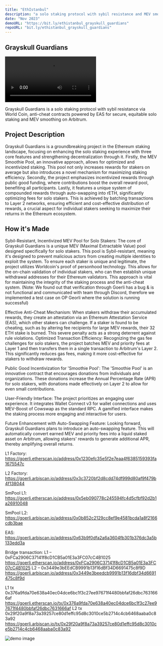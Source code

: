 ```yaml
---
title: "EthIstanbul"
description: "a solo staking protocol with sybil resistance and MEV smoothing"
date: "Nov 2023"
demoURL: "https://bit.ly/ethistanbul_grayskull_guardians"
repoURL: "bit.ly/ethistanbul_grayskull_guardians"
---
```


## Grayskull Guardians

<video controls>
  <source src="https://stream.mux.com/Q5SKFJUL00iG01x1ijwlqYVzRlF01ctno9QcqenV2S026EM/high.mp4" type="video/mp4">
  Your browser does not support the video tag.
</video>

Grayskull Guardians is a solo staking protocol with sybil resistance via World Coin, anti-cheat contracts powered by EAS for secure, equitable solo staking and MEV smoothing on Arbitrum.

## Project Description

Grayskull Guardians is a groundbreaking project in the Ethereum staking landscape, focusing on enhancing the solo staking experience with three core features and strengthening decentralization through it. Firstly, the MEV Smoothie Pool, an innovative approach, allows for optimized and incentivized staking. This pool not only increases rewards for stakers on average but also introduces a novel mechanism for maximizing staking efficiency. Secondly, the project emphasizes incentivized rewards through public good funding, where contributions boost the overall reward pool, benefiting all participants. Lastly, it features a unique system of compounded rewards through auto-swapping into rETH, significantly optimizing fees for solo stakers. This is achieved by batching transactions to Layer 2 networks, ensuring efficient and cost-effective distribution of rewards, a crucial aspect for individual stakers seeking to maximize their returns in the Ethereum ecosystem.

## How it's Made

Sybil-Resistant, Incentivized MEV Pool for Solo Stakers: The core of Grayskull Guardians is a unique MEV (Maximal Extractable Value) pool designed specifically for solo stakers. This pool is Sybil-resistant, meaning it's designed to prevent malicious actors from creating multiple identities to exploit the system. To ensure each staker is unique and legitimate, the project utilizes Worldcoin's proof of personhood technology. This allows for the on-chain validation of individual stakers, who can then establish unique withdrawal addresses for their Ethereum validators. This approach is vital for maintaining the integrity of the staking process and the anti-cheat system. (Note: We found out that verification through Goerli has a bug & is not functional and communicated with team through Discord, therefore we implemented a test case on OP Georli where the solution is running successful)

Effective Anti-Cheat Mechanism: When stakers withdraw their accumulated rewards, they create an attestation via an Ethereum Attestation Service (EAS), which other stakers can challenge. If a staker is found to be cheating, such as by altering fee recipients for large MEV rewards, their 32 ETH stake is burned. This severe penalty acts as a strong deterrent against rule violations. Optimized Transaction Efficiency: Recognizing the gas fee challenges for solo stakers, the project batches MEV and priority fees at Layer 1 and then transfers them in a single transaction to Arbitrum's Layer 2. This significantly reduces gas fees, making it more cost-effective for stakers to withdraw rewards.

Public Good Incentivization for 'Smoothie Pool': The 'Smoothie Pool' is an innovative contract that encourages donations from individuals and organizations. These donations increase the Annual Percentage Rate (APR) for solo stakers, with donations made effectively on Layer 2 to allow for even small contributions.

User-Friendly Interface: The project prioritizes an engaging user experience. It integrates Wallet Connect v3 for wallet connections and uses MEV-Boost of Cowswap as the standard RPC. A gamified interface makes the staking process more engaging and interactive for users.

Future Enhancement with Auto-Swapping Feature: Looking forward, Grayskull Guardians plans to introduce an auto-swapping feature. This will automatically convert earned MEV and priority fees into a liquid staked asset on Arbitrum, allowing stakers' rewards to generate additional APR, thereby amplifying overall returns.

L1 Factory: https://goerli.etherscan.io/address/0x1230efc35e5f2e7eaa4f6385159393fa1675547c

L2 Factory: https://goerli.arbiscan.io/address/0x3c3720bf2d8cdd74df999d80af9f479b4f138044

SmPool L1: https://goerli.etherscan.io/address/0x5eb090778c245594fc4d5cfbf92d2b1a26910048

SmPool L2: https://goerli.arbiscan.io/address/0x0b852c2129cc8ef9e4581bcda1a8f2166cdb3bae

EAS: https://goerli.arbiscan.io/address/0x63b9f0dfa2a6a3604fb301b376dc3a5b133edd3a

Bridge transaction: L1 – 0xFCa2906C37141f8cD1CB5a01E3a3FC07cC4B1025 https://goerli.etherscan.io/address/0xFCa2906C37141f8cD1CB5a01E3a3FC07cC4B1025 L2 – 0x3449e3bEEdCB9991b13f16dBf34D6691475c8f9D https://goerli.arbiscan.io/address/0x3449e3beedcb9991b13f16dbf34d6691475c8f9d

L1 tx 0x376a9fda70e638a40ec04dce6bc1f3c27ee97671f4480bbfaf26dbc7631666af https://goerli.etherscan.io/tx/0x376a9fda70e638a40ec04dce6bc1f3c27ee97671f4480bbfaf26dbc7631666af L2 tx 0x29f20a9f8a73a39257ce80d1effc95d8c3010ce5b2714c4cb6468aaba0c83a92 https://goerli.arbiscan.io/tx/0x29f20a9f8a73a39257ce80d1effc95d8c3010ce5b2714c4cb6468aaba0c83a92

![demo image](https://ethglobal.b-cdn.net/projects/ikgth/screenshots/n4z5q/default.jpg)
